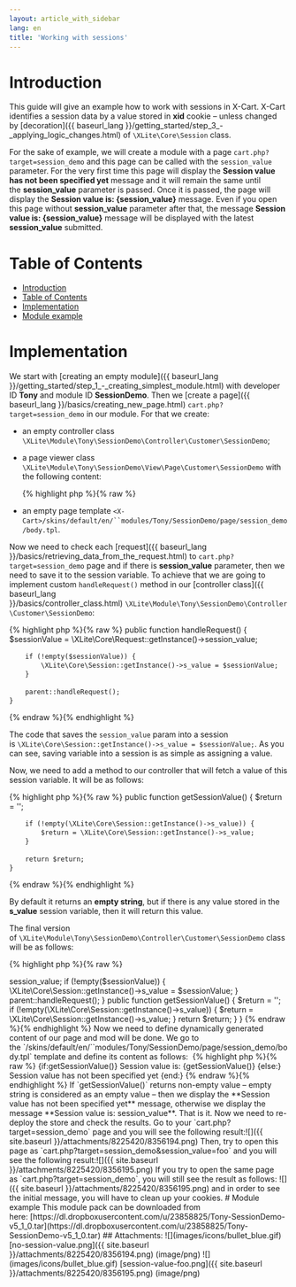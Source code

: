 ```yaml
---
layout: article_with_sidebar
lang: en
title: 'Working with sessions'
---
```

# Introduction

This guide will give an example how to work with sessions in X-Cart. X-Cart identifies a session data by a value stored in **xid** cookie – unless changed by [decoration]({{ baseurl_lang }}/getting_started/step_3_-_applying_logic_changes.html) of `\XLite\Core\Session` class.

For the sake of example, we will create a module with a page `cart.php?target=session_demo` and this page can be called with the `session_value` parameter. For the very first time this page will display the **Session value has not been specified yet** message and it will remain the same until the **session_value** parameter is passed. Once it is passed, the page will display the **Session value is: {session_value}** message. Even if you open this page without **session_value** parameter after that, the message **Session value is: {session_value}** message will be displayed with the latest **session_value** submitted.

# Table of Contents

*   [Introduction](#introduction)
*   [Table of Contents](#table-of-contents)
*   [Implementation](#implementation)
*   [Module example](#module-example)

# Implementation

We start with [creating an empty module]({{ baseurl_lang }}/getting_started/step_1_-_creating_simplest_module.html) with developer ID **Tony** and module ID **SessionDemo**. Then we [create a page]({{ baseurl_lang }}/basics/creating_new_page.html) `cart.php?target=session_demo` in our module. For that we create:

*   an empty controller class `\XLite\Module\Tony\SessionDemo\Controller\Customer\SessionDemo`;
*   a page viewer class `\XLite\Module\Tony\SessionDemo\View\Page\Customer\SessionDemo` with the following content: 

    {% highlight php %}{% raw %}
    <?php
    // vim: set ts=4 sw=4 sts=4 et:

    namespace XLite\Module\Tony\SessionDemo\View\Page\Customer;

    /**
     * Session demo page view
     *
     * @ListChild (list="center")
     */
    class SessionDemo extends \XLite\View\AView
    {
        /**
         * Return list of allowed targets
         *
         * @return array
         */
        public static function getAllowedTargets()
        {
            return array_merge(parent::getAllowedTargets(), array('session_demo'));
        }

        /**
         * Return widget default template
         *
         * @return string
         */
        protected function getDefaultTemplate()
        {
            return 'modules/Tony/SessionDemo/page/session_demo/body.tpl';
        }
    }
    {% endraw %}{% endhighlight %}
*   an empty page template `<X-Cart>/skins/default/en/``modules/Tony/SessionDemo/page/session_demo/body.tpl`.

Now we need to check each [request]({{ baseurl_lang }}/basics/retrieving_data_from_the_request.html) to `cart.php?target=session_demo` page and if there is **session_value** parameter, then we need to save it to the session variable. To achieve that we are going to implement custom `handleRequest()` method in our [controller class]({{ baseurl_lang }}/basics/controller_class.html) `\XLite\Module\Tony\SessionDemo\Controller\Customer\SessionDemo`: 

{% highlight php %}{% raw %}
    public function handleRequest()
    {
        $sessionValue = \XLite\Core\Request::getInstance()->session_value;

        if (!empty($sessionValue)) {
            \XLite\Core\Session::getInstance()->s_value = $sessionValue;
        }

        parent::handleRequest();
    }
{% endraw %}{% endhighlight %}

The code that saves the `session_value` param into a session is `\XLite\Core\Session::getInstance()->s_value = $sessionValue;`. As you can see, saving variable into a session is as simple as assigning a value.

Now, we need to add a method to our controller that will fetch a value of this session variable. It will be as follows: 

{% highlight php %}{% raw %}
    public function getSessionValue() 
    {
        $return = '';

        if (!empty(\XLite\Core\Session::getInstance()->s_value)) {
            $return = \XLite\Core\Session::getInstance()->s_value;
        }

        return $return;
    }
{% endraw %}{% endhighlight %}

By default it returns an **empty string**, but if there is any value stored in the **s_value** session variable, then it will return this value.

The final version of `\XLite\Module\Tony\SessionDemo\Controller\Customer\SessionDemo` class will be as follows: 

{% highlight php %}{% raw %}
<?php
// vim: set ts=4 sw=4 sts=4 et:

namespace XLite\Module\Tony\SessionDemo\Controller\Customer;

/**
 * Session demo controller
 */
class SessionDemo extends \XLite\Controller\Customer\ACustomer
{
    public function handleRequest()
    {
        $sessionValue = \XLite\Core\Request::getInstance()->session_value;

        if (!empty($sessionValue)) {
            \XLite\Core\Session::getInstance()->s_value = $sessionValue;
        }

        parent::handleRequest();
    }

    public function getSessionValue() 
    {
        $return = '';

        if (!empty(\XLite\Core\Session::getInstance()->s_value)) {
            $return = \XLite\Core\Session::getInstance()->s_value;
        }

        return $return;
    }
}
{% endraw %}{% endhighlight %}

Now we need to define dynamically generated content of our page and mod will be done. We go to the `<X-Cart>/skins/default/en/``modules/Tony/SessionDemo/page/session_demo/body.tpl` template and define its content as follows: 

{% highlight php %}{% raw %}
{if:getSessionValue()}
Session value is: {getSessionValue()}
{else:}
Session value has not been specified yet
{end:}
{% endraw %}{% endhighlight %}

If `getSessionValue()` returns non-empty value – empty string is considered as an empty value – then we display the **Session value has not been specified yet** message, otherwise we display the message **Session value is: session_value**.

That is it. Now we need to re-deploy the store and check the results. Go to your `cart.php?target=session_demo` page and you will see the following result:![]({{ site.baseurl }}/attachments/8225420/8356194.png)

Then, try to open this page as `cart.php?target=session_demo&session_value=foo` and you will see the following result:![]({{ site.baseurl }}/attachments/8225420/8356195.png)

If you try to open the same page as `cart.php?target=session_demo`, you will still see the result as follows: ![]({{ site.baseurl }}/attachments/8225420/8356195.png)

and in order to see the initial message, you will have to clean up your cookies.

# Module example

This module pack can be downloaded from here: [https://dl.dropboxusercontent.com/u/23858825/Tony-SessionDemo-v5_1_0.tar](https://dl.dropboxusercontent.com/u/23858825/Tony-SessionDemo-v5_1_0.tar)

## Attachments:

![](images/icons/bullet_blue.gif) [no-session-value.png]({{ site.baseurl }}/attachments/8225420/8356194.png) (image/png)  
![](images/icons/bullet_blue.gif) [session-value-foo.png]({{ site.baseurl }}/attachments/8225420/8356195.png) (image/png)